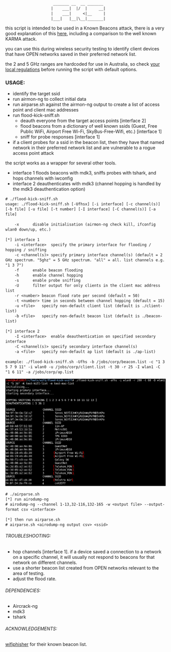 ```
					 _______ __  __ _______ 
					|    ___|  |/  |     __|
					|    ___|     <|__     |
					|___|   |__|\__|_______|
```

this script is intended to be used in a Known Beacons attack, there is a very good explanation of this [here](https://census-labs.com/news/2018/02/01/known-beacons-attack-34c3/), including a comparison to the well known KARMA attack.

you can use this during wireless security testing to identify client devices that have OPEN networks saved in their preferred network list.

the 2 and 5 GHz ranges are hardcoded for use in Australia, so check [your local regulations](https://en.wikipedia.org/wiki/List_of_WLAN_channels) before running the script with default options.

### USAGE:

* identify the target ssid
* run airmon-ng to collect initial data
* run airparse.sh against the airmon-ng output to create a list of access point and client mac addresses
* run flood-kick-sniff.sh
  - deauth everyone from the target access points [interface 2]
  - flood beacons from a dictionary of well known ssids (Guest, Free Public WiFi, Airport Free Wi-Fi, SkyBus-Free-Wifi, etc.) [interface 1]
  - sniff for probe responses [interface 1]
* if a client probes for a ssid in the beacon list, then they have that named network in their preferred network list and are vulnerable to a rogue access point attack

the script works as a wrapper for several other tools.
* interface 1 floods beacons with mdk3, sniffs probes with tshark, and hops channels with iwconfig
* interface 2 deauthenticates with mdk3 (channel hopping is handled by the mdk3 deauthentication option)

```
# ./flood-kick-sniff.sh
usage: ./flood-kick-sniff.sh [-Ufhsx] [-i interface] [-c channel(s)] [-b file] [-u file] [-t number] [-I interface] [-C channel(s)] [-a file]

	-x		disable initialisation (airmon-ng check kill, ifconfig wlan0 down/up, etc.)

[*] interface 1
	-i <interface>	specify the primary interface for flooding / hopping / sniffing
	-c <channel(s)>	specify primary interface channel(s) (default = 2 GHz spectrum. "5ghz" = 5 GHz spectrum. "all" = all. list channels e.g. "1 3 7")
	-f		enable beacon flooding
	-h		enable channel hopping
	-s		enable probe sniffing
	-U		filter output for only clients in the client mac address list
	-r <number>	beacon flood rate per second (default = 50)
	-t <number>	time in seconds between channel hopping (default = 15)
	-u <file>	specify non-default client list (default is ./client-list)
	-b <file>	specify non-default beacon list (default is ./beacon-list)

[*] interface 2
	-I <interface>	enable deauthentication on specified secondary interface
	-C <channel(s)>	specify secondary interface channel(s)
	-a <file>	specify non-default ap list (default is ./ap-list)
	
example: ./flood-kick-sniff.sh -Ufhs -b /jobs/corp/beacon.list -c "1 3 5 7 9 11" -i wlan0 -u /jobs/corp/client.list -t 30 -r 25 -I wlan1 -C "1 6 11" -a /jobs/corp/ap.list
```

![](example.png)

```
# ./airparse.sh
[*] run airodump-ng
# airodump-ng --channel 1-13,32-116,132-165 -w <output file> --output-format csv <interface>

[*] then run airparse.sh
# airparse.sh <airodump-ng output csv> <ssid>
```


###### TROUBLESHOOTING:

* hop channels [interface 1]. if a device saved a connection to a network on a specific channel, it will usually not respond to beacons for that network on different channels.
* use a shorter beacon list created from OPEN networks relevant to the area of testing.
* adjust the flood rate.

###### DEPENDENCIES:

* Aircrack-ng
* mdk3
* tshark

###### ACKNOWLEDGEMENTS:

[wifiphisher](https://github.com/wifiphisher/wifiphisher) for their known beacon list.
